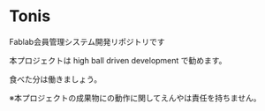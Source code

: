 # Tonis
Fablab会員管理システム開発リポジトリです

本プロジェクトは high ball driven development で勧めます。

食べた分は働きましょう。

※本プロジェクトの成果物にの動作に関してえんやは責任を持ちません。

